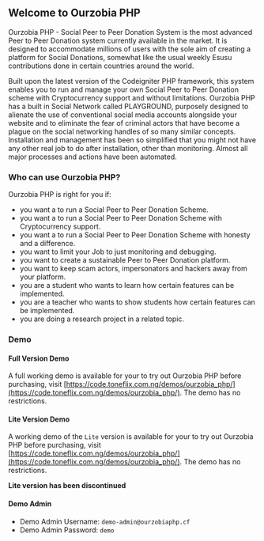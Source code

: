 ## Welcome to Ourzobia PHP

Ourzobia PHP - Social Peer to Peer Donation System is the most advanced Peer to Peer Donation system currently available in the market. It is designed to accommodate millions of users with the sole aim of creating a platform for Social Donations, somewhat like the usual weekly Esusu contributions done in certain countries around the world.

Built upon the latest version of the Codeigniter PHP framework, this system enables you to run and manage your own Social Peer to Peer Donation scheme with Cryptocurrency support and without limitations.
Ourzobia PHP has a built in Social Network called PLAYGROUND, purposely designed to alienate the use of conventional social media accounts alongside your website and to eliminate the fear of criminal actors that have become a plague on the social networking handles of so many similar concepts.
Installation and management has been so simplified that you might not have any other real job to do after installation, other than monitoring. Almost all major processes and actions have been automated.

### Who can use Ourzobia PHP?

Ourzobia PHP is right for you if:

- you want a to run a Social Peer to Peer Donation Scheme.
- you want a to run a Social Peer to Peer Donation Scheme with Cryptocurrency support.
- you want a to run a Social Peer to Peer Donation Scheme with honesty and a difference.
- you want to limit your Job to just monitoring and debugging.
- you want to create a sustainable Peer to Peer Donation platform.
- you want to keep scam actors, impersonators and hackers away from your platform.
- you are a student who wants to learn how certain features can be implemented.
- you are a teacher who wants to show students how certain features can be implemented.
- you are doing a research project in a related topic.

### Demo

#### Full Version Demo

A full working demo is available for your to try out Ourzobia PHP before purchasing, visit [https://code.toneflix.com.ng/demos/ourzobia_php/](https://code.toneflix.com.ng/demos/ourzobia_php/). The demo has no restrictions.

#### Lite Version Demo

A working demo of the `Lite` version is available for your to try out Ourzobia PHP before purchasing, visit [https://code.toneflix.com.ng/demos/ourzobia_php/](https://code.toneflix.com.ng/demos/ourzobia_php/). The demo has no restrictions.

**Lite version has been discontinued**

#### Demo Admin

- Demo Admin Username: `demo-admin@ourzobiaphp.cf`
- Demo Admin Password: `demo`

